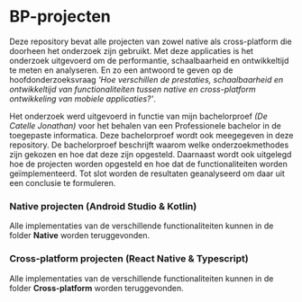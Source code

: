 # BP-projecten
Deze repository bevat alle projecten van zowel native als cross-platform die doorheen het onderzoek zijn gebruikt. Met deze applicaties is het onderzoek uitgevoerd om de performantie, schaalbaarheid en ontwikkeltijd te meten en analyseren. En zo een antwoord te geven op de hoofdonderzoeksvraag *'Hoe verschillen de prestaties, schaalbaarheid en ontwikkeltijd van functionaliteiten tussen native en cross-platform ontwikkeling van mobiele applicaties?'*.

Het onderzoek werd uitgevoerd in functie van mijn bachelorproef *(De Catelle Jonathan)* voor het behalen van een Professionele bachelor in de toegepaste informatica. Deze bachelorproef wordt ook meegegeven in deze repository. De bachelorproef beschrijft waarom welke onderzoekmethodes zijn gekozen en hoe dat deze zijn opgesteld. Daarnaast wordt ook uitgelegd hoe de projecten worden opgesteld en hoe dat de functionaliteiten worden geïmplementeerd. Tot slot worden de resultaten geanalyseerd om daar uit een conclusie te formuleren.

### Native projecten (Android Studio & Kotlin)
Alle implementaties van de verschillende functionaliteiten kunnen in de folder **Native** worden teruggevonden. 

### Cross-platform projecten (React Native & Typescript)
Alle implementaties van de verschillende functionaliteiten kunnen in de folder **Cross-platform** worden teruggevonden. 
